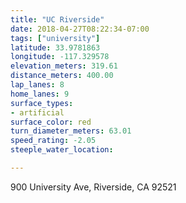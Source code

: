 ```yaml
---
title: "UC Riverside"
date: 2018-04-27T08:22:34-07:00
tags: ["university"]
latitude: 33.9781863
longitude: -117.329578
elevation_meters: 319.61
distance_meters: 400.00
lap_lanes: 8
home_lanes: 9
surface_types:
- artificial
surface_color: red
turn_diameter_meters: 63.01
speed_rating: -2.05
steeple_water_location:

---
```

900 University Ave, Riverside, CA 92521
<!--more-->
